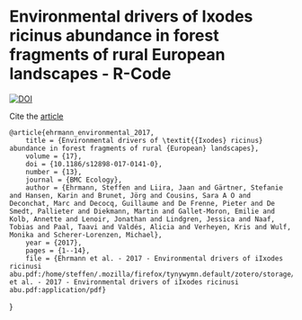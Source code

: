 # Environmental drivers of Ixodes ricinus abundance in forest fragments of rural European landscapes - R-Code

[![DOI](https://zenodo.org/badge/101886132.svg)](https://zenodo.org/badge/latestdoi/101886132)

Cite the [article](https://bmcecol.biomedcentral.com/articles/10.1186/s12898-017-0141-0)

    @article{ehrmann_environmental_2017,
    	title = {Environmental drivers of \textit{{Ixodes} ricinus} abundance in forest fragments of rural {European} landscapes},
    	volume = {17},
    	doi = {10.1186/s12898-017-0141-0},
    	number = {13},
    	journal = {BMC Ecology},
    	author = {Ehrmann, Steffen and Liira, Jaan and Gärtner, Stefanie and Hansen, Karin and Brunet, Jörg and Cousins, Sara A O and Deconchat, Marc and Decocq, Guillaume and De Frenne, Pieter and De Smedt, Pallieter and Diekmann, Martin and Gallet-Moron, Emilie and Kolb, Annette and Lenoir, Jonathan and Lindgren, Jessica and Naaf, Tobias and Paal, Taavi and Valdés, Alicia and Verheyen, Kris and Wulf, Monika and Scherer-Lorenzen, Michael},
    	year = {2017},
    	pages = {1--14},
    	file = {Ehrmann et al. - 2017 - Environmental drivers of iIxodes ricinusi abu.pdf:/home/steffen/.mozilla/firefox/tynywymn.default/zotero/storage/XJ84EBET/Ehrmann et al. - 2017 - Environmental drivers of iIxodes ricinusi abu.pdf:application/pdf}
}
